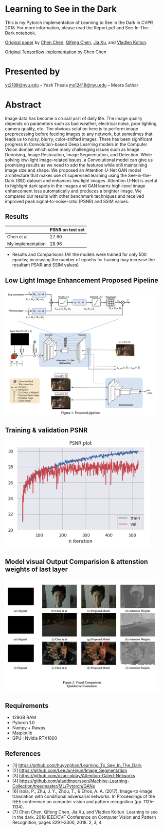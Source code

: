 # Learning to See in the Dark
This is my Pytorch implementation of Learning to See in the Dark in CVPR 2018. For more information, please read the Report.pdf and See-In-The-Dark notebook.


[Original paper](http://cchen156.web.engr.illinois.edu/paper/18CVPR_SID.pdf) by [Chen Chen](http://cchen156.web.engr.illinois.edu/), [Qifeng Chen](http://cqf.io/), [Jia Xu](http://pages.cs.wisc.edu/~jiaxu/), and [Vladlen Koltun](http://vladlen.info/).

[Original Tensorflow implementation](https://github.com/cchen156/Learning-to-See-in-the-Dark) by Chen Chen

# Presented by
yt2188@nyu.edu – Yash Thesia
ms12418@nyu.edu – Meera Suthar

# Abstract

Image data has become a crucial part of daily life. The image quality depends on parameters such as bad weather, electrical noise, poor lighting, camera quality, etc. The obvious solution here is to perform image preprocessing before feeding images to any network, but sometimes that leads us to noisy, blurry, color-shifted images. There has been significant progress in Convolution-based Deep Learning models in the Computer Vision domain which solve many challenging issues such as Image Denoising, Image Restoration, Image Segmentation, and Detection. While solving low-light image-related issues, a Convolutional model can give us promising results as we need to add the features while still maintaining image size and shape. We proposed an Attention U-Net GAN model architecture that makes use of supervised learning using the See-in-the-Dark (SID) dataset and enhances low light images. Attention U-Net is useful to highlight dark spots in the images and GAN learns high-level image enhancement loss automatically and produces a brighter image. We compared our results with other benchmark techniques and received improved peak signal-to-noise-ratio (PSNR) and SSIM values.


## Results
|                   | PSNR on test set | 
|-------------------|------------------|
| Chen et al.       | 27.60            | 
| My implementation | 28.96            | 

- Results and Comparisons (All the models were trained for only 500 epochs; increasing the number of epochs for training may increase the resultant PSNR and SSIM values)

## Low Light Image Enhancement Proposed Pipeline 
![Model Architecture](figures/atten_Unet_GAN.png)

## Training & validation PSNR
![Training PSNR and L1 Loss](figures/atten_loss.png)

## Model visual Output Comparision & attenstion weights of last layer
![Denoise a random image in original dataset](figures/results.png)


## Requirements
- 128GB RAM
- Pytorch 1.0
- Numpy + Rawpy
- Matplotlib
- GPU : Nvidia RTX1800

## References 

- [1] https://github.com/huyvnphan/Learning_To_See_In_The_Dark
- [2] https://github.com/LeeJunHyun/Image_Segmentation
- [3] https://github.com/ozan-oktay/Attention-Gated-Networks
- [4] https://github.com/aladdinpersson/Machine-Learning-Collection/tree/master/ML/Pytorch/GANs
- [6] Isola, P., Zhu, J. Y., Zhou, T., & Efros, A. A. (2017). Image-to-image translation with conditional adversarial networks. In Proceedings of the IEEE conference on computer vision and pattern recognition (pp. 1125-1134).
- [7] Chen Chen, Qifeng Chen, Jia Xu, and Vladlen Koltun. Learning to see in the dark. 2018 IEEE/CVF Conference on Computer Vision and Pattern Recognition, pages 3291–3300, 2018. 2, 3, 4
